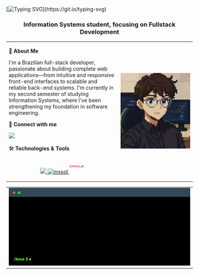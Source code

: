 [![Typing SVG](https://readme-typing-svg.demolab.com?font=Fira+Code&pause=1000&color=09F71E&width=435&lines=Hey%2F+I'm+Kau%C3%A3%2C+i'm+into+programming+stuff.)](https://git.io/typing-svg)
<h3 align="center">Information Systems student, focusing on Fullstack Development</h3>

<table>
  <tr>
    <td width="60%">
      
🎯 **About Me**

I'm a Brazilian full-stack developer, passionate about building complete web applications—from intuitive and responsive front-end interfaces to scalable and reliable back-end systems. I'm currently in my second semester of studying Information Systems, where I've been strengthening my foundation in software engineering.

💼 **Connect with me**

<a href="https://linkedin.com/in/kaua-heberle" target="_blank">
  <img src="https://img.shields.io/badge/LinkedIn-blue?logo=linkedin&logoColor=white" />
</a>

🛠️ **Technologies & Tools**

<p>
<p align="center">
  <a href="https://skillicons.dev">
    <img src="https://skillicons.dev/icons?i=github,javascript,html,css" />
    <img src="https://www.svgrepo.com/show/303229/microsoft-sql-server-logo.svg" alt="mssql" width="40" height="40"/>
    <img src="https://raw.githubusercontent.com/devicons/devicon/master/icons/oracle/oracle-original.svg" alt="oracle" width="40" height="40"/>
  </a>
</p>
</p>

  </td>
  <td align="center">
    <img src="https://raw.githubusercontent.com/kaueheberle/kaueheberle/main/pixelkauh.png" width="700" alt="Ilustração de programador"/>
  </td>
  </tr>

</table>
<table align="center">
<td align="center">
    <img src="https://raw.githubusercontent.com/kaueheberle/kaueheberle/main/terminal.gif" width="100%" alt="gif de terminal"/>
</td>
</table>
